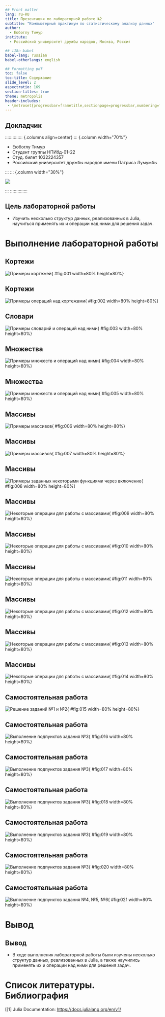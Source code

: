 ```yaml
---
## Front matter
lang: ru-RU
title: Презентация по лабораторной работе №2
subtitle: "Компьютерный практикум по статистическому анализу данных"
author:
  - Еюбоглу Тимур
institute:
  - Российский университет дружбы народов, Москва, Россия

## i18n babel
babel-lang: russian
babel-otherlangs: english

## Formatting pdf
toc: false
toc-title: Содержание
slide_level: 2
aspectratio: 169
section-titles: true
theme: metropolis
header-includes:
 - \metroset{progressbar=frametitle,sectionpage=progressbar,numbering=fraction}
---
```


## Докладчик

:::::::::::::: {.columns align=center}
::: {.column width="70%"}

  * Еюбоглу Тимур
  * Студент группы НПИбд-01-22
  * Студ. билет 1032224357
  * Российский университет дружбы народов имени Патриса Лумумбы

:::
::: {.column width="30%"}

![](./image/0.jpg)

:::
::::::::::::::


## Цель лабораторной работы

- Изучить несколько структур данных, реализованных в Julia, 
научиться применять их и операции над ними для решения задач.

# Выполнение лабораторной работы

## Кортежи

![Примеры кортежей](image/01.PNG){ #fig:001 width=80% height=80%}

## Кортежи

![Примеры операций над кортежами](image/02.PNG){ #fig:002 width=80% height=80%}

## Словари

![Примеры словарий и операций над ними](image/03.PNG){ #fig:003 width=80% height=80%}

## Множества

![Примеры множеств и операций над ними](image/04.PNG){ #fig:004 width=80% height=80%}

## Множества

![Примеры множеств и операций над ними](image/05.PNG){ #fig:005 width=80% height=80%}

## Массивы

![Примеры массивов](image/06.PNG){ #fig:006 width=80% height=80%}

## Массивы

![Примеры массивов](image/07.PNG){ #fig:007 width=80% height=80%}

## Массивы

![Примеры заданных некоторыми функциями через включение](image/08.PNG){ #fig:008 width=80% height=80%}

## Массивы

![Некоторые операции для работы с массивами](image/09.PNG){ #fig:009 width=80% height=80%}

## Массивы

![Некоторые операции для работы с массивами](image/10.PNG){ #fig:010 width=80% height=80%}

## Массивы

![Некоторые операции для работы с массивами](image/11.PNG){ #fig:011 width=80% height=80%}

## Массивы

![Некоторые операции для работы с массивами](image/12.PNG){ #fig:012 width=80% height=80%}

## Массивы

![Некоторые операции для работы с массивами](image/13.PNG){ #fig:013 width=80% height=80%}

## Массивы

![Некоторые операции для работы с массивами](image/14.PNG){ #fig:014 width=80% height=80%}

## Самостоятельная работа

![Решение заданий №1 и №2](image/15.PNG){ #fig:015 width=80% height=80%}

## Самостоятельная работа

![Выполнение подпунктов задания №3](image/16.PNG){ #fig:016 width=80% height=80%}

## Самостоятельная работа

![Выполнение подпунктов задания №3](image/17.PNG){ #fig:017 width=80% height=80%}

## Самостоятельная работа

![Выполнение подпунктов задания №3](image/18.PNG){ #fig:018 width=80% height=80%}

## Самостоятельная работа

![Выполнение подпунктов задания №3](image/19.PNG){ #fig:019 width=80% height=80%}

## Самостоятельная работа

![Выполнение подпунктов задания №3](image/20.PNG){ #fig:020 width=80% height=80%}

## Самостоятельная работа

![Выполнение подпунктов задания №4, №5, №6](image/21.PNG){ #fig:021 width=80% height=80%}

# Вывод

## Вывод

- В ходе выполнения лабораторной работы были изучены несколько структур данных, реализованных в Julia, 
а также научились применять их и операции над ними для решения задач.

# Список литературы. Библиография

[[1] Julia Documentation: https://docs.julialang.org/en/v1/